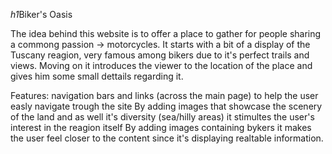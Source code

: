 *h1*Biker's Oasis

The idea behind this website is to offer a place to gather for people sharing a commong passion -> motorcycles. It starts with a bit of a display of the Tuscany reagion, very famous among bikers due to it's perfect trails and views. Moving on it introduces the viewer to the location of the place and gives him some small dettails regarding it.

Features: navigation bars and links (across the main page) to help the user easly navigate trough the site
By adding images that showcase the scenery of the land and as well it's diversity (sea/hilly areas) it stimultes the user's interest in the reagion itself
By adding images containing bykers it makes the user feel closer to the content since it's displaying realtable information.



